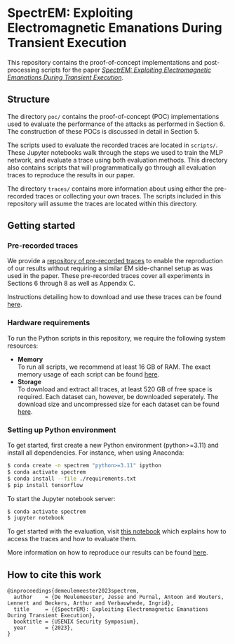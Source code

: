 # SpectrEM: Exploiting Electromagnetic Emanations During Transient Execution

This repository contains the proof-of-concept implementations and post-processing scripts for the paper [*SpectrEM: Exploiting Electromagnetic Emanations During Transient Execution*](https://www.esat.kuleuven.be/cosic/publications/article-3656.pdf).

## Structure

The directory `poc/` contains the proof-of-concept (POC) implementations used to evaluate the performance of the attacks as performed in Section 6. The construction of these POCs is discussed in detail in Section 5. 

The scripts used to evaluate the recorded traces are located in `scripts/`. These Jupyter notebooks walk through the steps we used to train the MLP network, and evaluate a trace using both evaluation methods. This directory also contains scripts that will programmatically go through all evaluation traces to reproduce the results in our paper.

The directory `traces/` contains more information about using either the pre-recorded traces or collecting your own traces. The scripts included in this repository will assume the traces are located within this directory.


## Getting started

### Pre-recorded traces

We provide a [repository of pre-recorded traces](https://rdr.kuleuven.be/dataset.xhtml?persistentId=doi:10.48804/AHTI1A) to enable the reproduction of our results without requiring a similar EM side-channel setup as was used in the paper. These pre-recorded traces cover all experiments in Sections 6 through 8 as well as Appendix C.

Instructions detailing how to download and use these traces can be found [here](./traces/readme.md).

### Hardware requirements

To run the Python scripts in this repository, we require the following system resources:

* **Memory**  
  To run all scripts, we recommend at least 16 GB of RAM.
  The exact memory usage of each script can be found [here](./scripts/readme.md).
* **Storage**  
  To download and extract all traces, at least 520 GB of free space is required. Each dataset can, however, be downloaded seperately. The download size and uncompressed size for each dataset can be found [here](./traces/readme.md).

### Setting up Python environment

To get started, first create a new Python environment (python>=3.11) and install all dependencies. For instance, when using Anaconda:

```bash
$ conda create -n spectrem "python>=3.11" ipython
$ conda activate spectrem
$ conda install --file ./requirements.txt
$ pip install tensorflow
```

To start the Jupyter notebook server:
```bash
$ conda activate spectrem
$ jupyter notebook
```

To get started with the evaluation, visit [this notebook](./scripts/evaluate/evaluate_extraction_methods.ipynb) which explains how to access the traces and how to evaluate them.

More information on how to reproduce our results can be found [here](./scripts/readme.md).


## How to cite this work

```
@inproceedings{demeulemeester2023spectrem,
  author    = {De Meulemeester, Jesse and Purnal, Antoon and Wouters, Lennert and Beckers, Arthur and Verbauwhede, Ingrid},
  title     = {{SpectrEM}: Exploiting Electromagnetic Emanations During Transient Execution},
  booktitle = {USENIX Security Symposium},
  year      = {2023},
}
```
